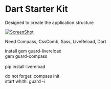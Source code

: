 # Dart Starter Kit

Designed to create the application structure


[![ScreenShot](https://raw.githubusercontent.com/Rasarts/Dart-Starter-Kit/preview/2015-03-14%2001_10_42.gif)](http://youtu.be/sSlGonSMSuM)

Need Compass, CssComb, Sass, LiveReload, Dart

install 
gem guard-livereload <br>
gem guard-compass <br>
<br>
pip install livereload <br>

do not forget: compass init <br>
start whith: guard -i
